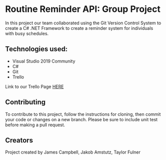 # Routine Reminder API: Group Project

In this project our team collaborated using the Git Version Control System to create a C# .NET Framework to create a reminder system for individuals with busy schedules.

## Technologies used:
*  Visual Studio 2019 Community
*  C#
*  Git
*  Trello 

Link to our Trello Page [HERE](https://trello.com/b/pXmOUogx/routine-reminder)


## Contributing
To contribute to this project, follow the instructions for cloning, then commit your code or changes on a new branch.  Please be sure to include unit test before making a pull request.

## Creators
Project created by James Campbell, Jakob Amstutz, Taylor Fulner

